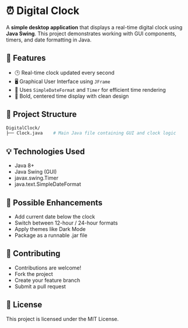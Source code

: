 # ⏰ Digital Clock

A **simple desktop application** that displays a real-time digital clock using **Java Swing**. This project demonstrates working with GUI components, timers, and date formatting in Java.


## 🎯 Features

- 🕒 Real-time clock updated every second  
- 🖥️ Graphical User Interface using `JFrame`  
- 🧠 Uses `SimpleDateFormat` and `Timer` for efficient time rendering  
- 🎨 Bold, centered time display with clean design  


## 📁 Project Structure

```bash
DigitalClock/
├── Clock.java    # Main Java file containing GUI and clock logic
```

## 💡 Technologies Used
- Java 8+
- Java Swing (GUI)
- javax.swing.Timer
- java.text.SimpleDateFormat

## 🔧 Possible Enhancements
- Add current date below the clock
- Switch between 12-hour / 24-hour formats
- Apply themes like Dark Mode
- Package as a runnable .jar file

## 🤝 Contributing
- Contributions are welcome!
- Fork the project
- Create your feature branch
- Submit a pull request

## 📄 License
This project is licensed under the MIT License.
